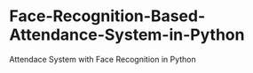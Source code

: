 # Face-Recognition-Based-Attendance-System-in-Python
Attendace System with Face Recognition in Python
